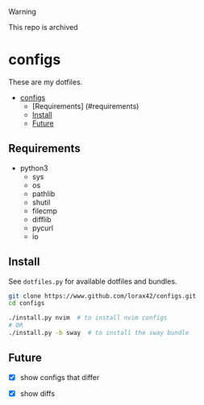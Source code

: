 > [!warning]
> This repo is archived

# configs

These are my dotfiles.

<!--toc:start-->
- [configs](#configs)
  - [Requirements] (#requirements)
  - [Install](#install)
  - [Future](#future)
<!--toc:end-->

## Requirements
* python3
  * sys
  * os
  * pathlib
  * shutil 
  * filecmp
  * difflib
  * pycurl
  * io


## Install
See `dotfiles.py` for available dotfiles and bundles.

```bash
git clone https://www.github.com/lorax42/configs.git
cd configs

./install.py nvim  # to install nvim configs
# OR
./install.py -b sway  # to install the sway bundle
```

## Future
- [x] show configs that differ
- [x] show diffs

